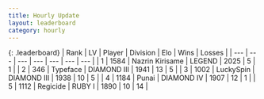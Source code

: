 ```yaml
---
title: Hourly Update
layout: leaderboard
category: hourly
---
```


{: .leaderboard}
| Rank | LV | Player | Division | Elo | Wins | Losses |
| --- | --- | --- | --- | --- | --- | --- |
| <span data-change="0">1</span> | 1584 | <span title="ID: 315148">Nazrin Kirisame</span> | LEGEND | <span data-change="0">2025</span> | <span data-change="0">5</span> | <span data-change="0">1</span> |
| <span data-change="0">2</span> | 346 | <span title="ID: 628233">Typeface</span> | DIAMOND III | <span data-change="0">1941</span> | <span data-change="0">13</span> | <span data-change="0">5</span> |
| <span data-change="0">3</span> | 1002 | <span title="ID: 498412">LuckySpin</span> | DIAMOND III | <span data-change="0">1938</span> | <span data-change="0">10</span> | <span data-change="0">5</span> |
| <span data-change="0">4</span> | 1184 | <span title="ID: 361226">Punai</span> | DIAMOND IV | <span data-change="0">1907</span> | <span data-change="0">12</span> | <span data-change="0">1</span> |
| <span data-change="11">5</span> | 1112 | <span title="ID: 353063">Regicide</span> | RUBY I | <span data-change="51">1890</span> | <span data-change="4">10</span> | <span data-change="0">14</span> |